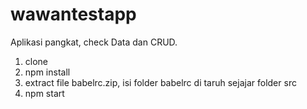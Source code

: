 # wawantestapp
Aplikasi pangkat, check Data dan CRUD.
1. clone
2. npm install
3. extract file babelrc.zip, isi folder babelrc di taruh sejajar folder src
4. npm start


